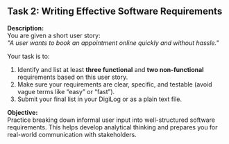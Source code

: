 ## Task 2: Writing Effective Software Requirements

**Description:**  
You are given a short user story:  
*"A user wants to book an appointment online quickly and without hassle."*  

Your task is to:  
1. Identify and list at least **three functional** and **two non-functional** requirements based on this user story.  
2. Make sure your requirements are clear, specific, and testable (avoid vague terms like “easy” or “fast”).  
3. Submit your final list in your DigiLog or as a plain text file.

**Objective:**  
Practice breaking down informal user input into well-structured software requirements. This helps develop analytical thinking and prepares you for real-world communication with stakeholders.